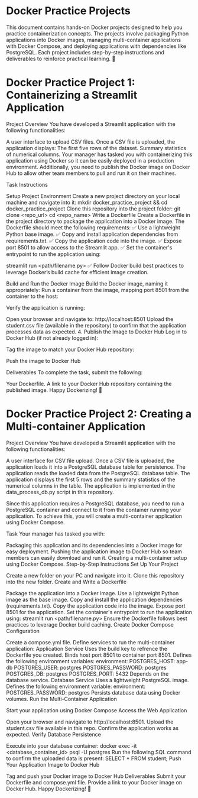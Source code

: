 
# Docker Practice Projects
This document contains hands-on Docker projects designed to help you practice containerization concepts. The projects involve packaging Python applications into Docker images, managing multi-container applications with Docker Compose, and deploying applications with dependencies like PostgreSQL. Each project includes step-by-step instructions and deliverables to reinforce practical learning. 🚀

# Docker Practice Project 1: Containerizing a Streamlit Application
Project Overview
You have developed a Streamlit application with the following functionalities:

A user interface to upload CSV files. Once a CSV file is uploaded, the application displays: The first five rows of the dataset. Summary statistics of numerical columns. Your manager has tasked you with containerizing this application using Docker so it can be easily deployed in a production environment. Additionally, you need to publish the Docker image on Docker Hub to allow other team members to pull and run it on their machines.

Task Instructions

Setup Project Environment Create a new project directory on your local machine and navigate into it: mkdir docker_practice_project && cd docker_practice_project Clone this repository into the project folder: git clone <repo_url> cd <repo_name>
Write a Dockerfile Create a Dockerfile in the project directory to package the application into a Docker image. The Dockerfile should meet the following requirements:
✅ Use a lightweight Python base image. ✅ Copy and install application dependencies from requirements.txt. ✅ Copy the application code into the image. ✅ Expose port 8501 to allow access to the Streamlit app. ✅ Set the container's entrypoint to run the application using:

streamlit run <path/filename.py> ✅ Follow Docker build best practices to leverage Docker’s build cache for efficient image creation.

Build and Run the Docker Image Build the Docker image, naming it appropriately:
Run a container from the image, mapping port 8501 from the container to the host:

Verify the application is running:

Open your browser and navigate to: http://localhost:8501 Upload the student.csv file (available in the repository) to confirm that the application processes data as expected. 4. Publish the Image to Docker Hub Log in to Docker Hub (if not already logged in):

Tag the image to match your Docker Hub repository:

Push the image to Docker Hub

Deliverables To complete the task, submit the following:

Your Dockerfile. A link to your Docker Hub repository containing the published image. Happy Dockerizing! 🚀

# Docker Practice Project 2: Creating a Multi-container Application
Project Overview
You have developed a Streamlit application with the following functionalities:

A user interface for CSV file upload. Once a CSV file is uploaded, the application loads it into a PostgreSQL database table for persistence. The application reads the loaded data from the PostgreSQL database table. The application displays the first 5 rows and the summary statistics of the numerical columns in the table. The application is implemented in the data_process_db.py script in this repository.

Since this application requires a PostgreSQL database, you need to run a PostgreSQL container and connect to it from the container running your application. To achieve this, you will create a multi-container application using Docker Compose.

Task Your manager has tasked you with:

Packaging this application and its dependencies into a Docker image for easy deployment. Pushing the application image to Docker Hub so team members can easily download and run it. Creating a multi-container setup using Docker Compose. Step-by-Step Instructions Set Up Your Project

Create a new folder on your PC and navigate into it. Clone this repository into the new folder. Create and Write a Dockerfile

Package the application into a Docker image. Use a lightweight Python image as the base image. Copy and install the application dependencies (requirements.txt). Copy the application code into the image. Expose port 8501 for the application. Set the container's entrypoint to run the application using: streamlit run <path/filename.py> Ensure the Dockerfile follows best practices to leverage Docker build caching. Create Docker Compose Configuration

Create a compose.yml file. Define services to run the multi-container application: Application Service Uses the build key to refrence the Dockerfile you created. Binds host port 8501 to container port 8501. Defines the following environment variables: environment: POSTGRES_HOST: app-db POSTGRES_USER: postgres POSTGRES_PASSWORD: postgres POSTGRES_DB: postgres POSTGRES_PORT: 5432 Depends on the database service. Database Service Uses a lightweight PostgreSQL image. Defines the following environment variable: environment: POSTGRES_PASSWORD: postgres Persists database data using Docker volumes. Run the Multi-Container Application

Start your application using Docker Compose Access the Web Application

Open your browser and navigate to http://localhost:8501. Upload the student.csv file available in this repo. Confirm the application works as expected. Verify Database Persistence

Execute into your database container: docker exec -it <database_container_id> psql -U postgres Run the following SQL command to confirm the uploaded data is present: SELECT * FROM student; Push Your Application Image to Docker Hub

Tag and push your Docker image to Docker Hub Deliverables Submit your Dockerfile and compose.yml file. Provide a link to your Docker image on Docker Hub. Happy Dockerizing! 🚀
